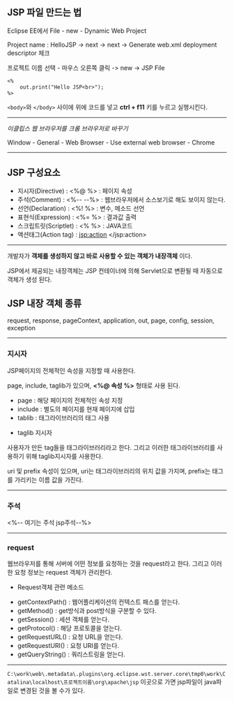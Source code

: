 ## JSP 파일 만드는 법

Eclipse EE에서 File - new - Dynamic Web Project 

Project name : HelloJSP -> next -> next -> Generate web.xml deployment descriptor 체크

프로젝트 이름 선택 - 마우스 오른쪽 클릭 -> new -> JSP File

```
<%
	out.print("Hello JSP<br>");
%>
```

`<body>`와 `</body>` 사이에 위에 코드를 넣고 **ctrl + f11** 키를 누르고 실행시킨다.

---

*이클립스 웹 브라우저를 크롬 브라우저로 바꾸기*

Window - General - Web Browser - Use external web browser - Chrome

---

## JSP 구성요소

- 지시자(Directive) : <%@ %> : 페이지 속성
- 주석(Comment) : <%-- --%> : 웹브라우저에서 소스보기로 해도 보이지 않는다.
- 선언(Declaration) : <%! %> : 변수, 메소드 선언
- 표현식(Expression) : <%= %> : 결과값 출력
- 스크립트릿(Scriptlet) : <% %> : JAVA코드
- 액션태그(Action tag) : <jsp:action> </jsp:action>

---

개발자가 **객체를 생성하지 않고 바로 사용할 수 있는 객체가 내장객체** 이다.

JSP에서 제공되는 내장객체는 JSP 컨테이너에 의해 Servlet으로 변환될 때 자동으로 객체가 생성 된다.

## JSP 내장 객체 종류

request, response, pageContext, application, out, page, config, session, exception

---

### 지시자

JSP페이지의 전체적인 속성을 지정할 때 사용한다.

page, include, taglib가 있으며, **<%@ 속성 %>** 형태로 사용 된다.

- page : 해당 페이지의 전체적인 속성 지정
- include : 별도의 페이지를 현재 페이지에 삽입
- tablib : 태그라이브러리의 태그 사용

* taglib 지시자

사용자가 만든 tag들을 태그라이브러리라고 한다. 그리고 이러한 태그라이브러리를 사용하기 위해 taglib지시자를 사용한다. 

uri 및 prefix 속성이 있으며, uri는 태그라이브러리의 위치 값을 가지며, prefix는 태그를 가리키는 이름 값을 가진다.

---

### 주석

<!-- 여기는 주석 html주석 -->

<%-- 여기는 주석 jsp주석--%>

---

### request
웹브라우저를 통해 서버에 어떤 정보를 요청하는 것을 request라고 한다. 그리고 이러한 요청 정보는 request 객체가 관리한다.

* Request객체 관련 메소드

- getContextPath() : 웹어플리케이션의 컨텍스트 패스를 얻는다.
- getMethod() : get방식과 post방식을 구분할 수 있다.
- getSession() : 세션 객체를 얻는다.
- getProtocol() : 해당 프로토콜을 얻는다.
- getRequestURL() : 요청 URL을 얻는다.
- getRequestURI() : 요청 URI를 얻는다.
- getQueryString() : 쿼리스트링을 얻는다.

---

`C:\work\web\.metadata\.plugins\org.eclipse.wst.server.core\tmp0\work\Catalina\localhost\프로젝트이름\org\apache\jsp` 이곳으로 가면 jsp파일이 java파일로 변경된 것을 볼 수가 있다.













